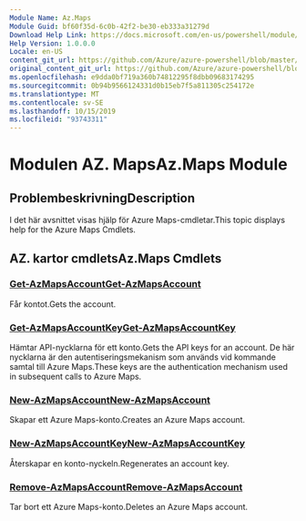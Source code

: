 ```yaml
---
Module Name: Az.Maps
Module Guid: bf60f35d-6c0b-42f2-be30-eb333a31279d
Download Help Link: https://docs.microsoft.com/en-us/powershell/module/az.maps
Help Version: 1.0.0.0
Locale: en-US
content_git_url: https://github.com/Azure/azure-powershell/blob/master/src/Maps/Maps/help/Az.Maps.md
original_content_git_url: https://github.com/Azure/azure-powershell/blob/master/src/Maps/Maps/help/Az.Maps.md
ms.openlocfilehash: e9dda0bf719a360b74812295f8dbb09683174295
ms.sourcegitcommit: 0b94b9566124331d0b15eb7f5a811305c254172e
ms.translationtype: MT
ms.contentlocale: sv-SE
ms.lasthandoff: 10/15/2019
ms.locfileid: "93743311"
---
```

# <span data-ttu-id="2a0df-101">Modulen AZ. Maps</span><span class="sxs-lookup"><span data-stu-id="2a0df-101">Az.Maps Module</span></span>
## <span data-ttu-id="2a0df-102">Problembeskrivning</span><span class="sxs-lookup"><span data-stu-id="2a0df-102">Description</span></span>
<span data-ttu-id="2a0df-103">I det här avsnittet visas hjälp för Azure Maps-cmdletar.</span><span class="sxs-lookup"><span data-stu-id="2a0df-103">This topic displays help for the Azure Maps Cmdlets.</span></span>

## <span data-ttu-id="2a0df-104">AZ. kartor cmdlets</span><span class="sxs-lookup"><span data-stu-id="2a0df-104">Az.Maps Cmdlets</span></span>
### [<span data-ttu-id="2a0df-105">Get-AzMapsAccount</span><span class="sxs-lookup"><span data-stu-id="2a0df-105">Get-AzMapsAccount</span></span>](Get-AzMapsAccount.md)
<span data-ttu-id="2a0df-106">Får kontot.</span><span class="sxs-lookup"><span data-stu-id="2a0df-106">Gets the account.</span></span>

### [<span data-ttu-id="2a0df-107">Get-AzMapsAccountKey</span><span class="sxs-lookup"><span data-stu-id="2a0df-107">Get-AzMapsAccountKey</span></span>](Get-AzMapsAccountKey.md)
<span data-ttu-id="2a0df-108">Hämtar API-nycklarna för ett konto.</span><span class="sxs-lookup"><span data-stu-id="2a0df-108">Gets the API keys for an account.</span></span>
<span data-ttu-id="2a0df-109">De här nycklarna är den autentiseringsmekanism som används vid kommande samtal till Azure Maps.</span><span class="sxs-lookup"><span data-stu-id="2a0df-109">These keys are the authentication mechanism used in subsequent calls to Azure Maps.</span></span>

### [<span data-ttu-id="2a0df-110">New-AzMapsAccount</span><span class="sxs-lookup"><span data-stu-id="2a0df-110">New-AzMapsAccount</span></span>](New-AzMapsAccount.md)
<span data-ttu-id="2a0df-111">Skapar ett Azure Maps-konto.</span><span class="sxs-lookup"><span data-stu-id="2a0df-111">Creates an Azure Maps account.</span></span>

### [<span data-ttu-id="2a0df-112">New-AzMapsAccountKey</span><span class="sxs-lookup"><span data-stu-id="2a0df-112">New-AzMapsAccountKey</span></span>](New-AzMapsAccountKey.md)
<span data-ttu-id="2a0df-113">Återskapar en konto-nyckeln.</span><span class="sxs-lookup"><span data-stu-id="2a0df-113">Regenerates an account key.</span></span>

### [<span data-ttu-id="2a0df-114">Remove-AzMapsAccount</span><span class="sxs-lookup"><span data-stu-id="2a0df-114">Remove-AzMapsAccount</span></span>](Remove-AzMapsAccount.md)
<span data-ttu-id="2a0df-115">Tar bort ett Azure Maps-konto.</span><span class="sxs-lookup"><span data-stu-id="2a0df-115">Deletes an Azure Maps account.</span></span>

